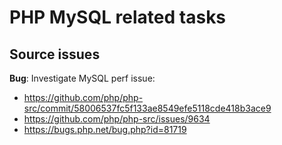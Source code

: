 # PHP MySQL related tasks

## Source issues

**Bug**: Investigate MySQL perf issue: 
- https://github.com/php/php-src/commit/58006537fc5f133ae8549efe5118cde418b3ace9
- https://github.com/php/php-src/issues/9634
- https://bugs.php.net/bug.php?id=81719
